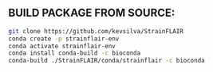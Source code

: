 ## BUILD PACKAGE FROM SOURCE:
```bash
git clone https://github.com/kevsilva/StrainFLAIR
conda create -p strainflair-env
conda activate strainflair-env
conda install conda-build -c bioconda 
conda-build ./StrainFLAIR/conda/strainflair -c bioconda
```
